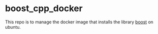# boost_cpp_docker

This repo is to manage the docker image that installs the library [boost](https://www.boost.org/) on ubuntu.

